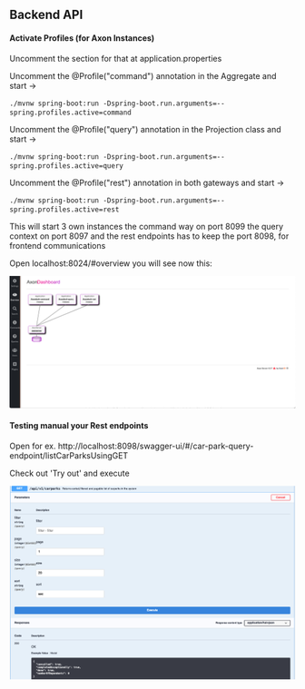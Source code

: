 ## Backend API

#### Activate Profiles (for Axon Instances)

Uncomment the section for that at application.properties

Uncomment the @Profile("command") annotation in the Aggregate and start ->

```
./mvnw spring-boot:run -Dspring-boot.run.arguments=--spring.profiles.active=command
```

Uncomment the @Profile("query") annotation in the Projection class and start ->

```
./mvnw spring-boot:run -Dspring-boot.run.arguments=--spring.profiles.active=query
```

Uncomment the @Profile("rest") annotation in both gateways and start ->

```
./mvnw spring-boot:run -Dspring-boot.run.arguments=--spring.profiles.active=rest
```

This will start 3 own instances the command way on port 8099 the query context on port 8097
and the rest endpoints has to keep the port 8098, for frontend communications

Open localhost:8024/#overview you will see now this:

![Axon with 3 profiles](docs/axon.png)

#### Testing manual your Rest endpoints

Open for ex. http://localhost:8098/swagger-ui/#/car-park-query-endpoint/listCarParksUsingGET

Check out 'Try out' and execute

![Swagger Rest UI Testing](docs/swagger.png)
